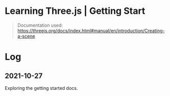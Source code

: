 # Learning Three.js | Getting Start

> Documentation used: https://threejs.org/docs/index.html#manual/en/introduction/Creating-a-scene

# Log
## 2021-10-27

Exploring the getting started docs.